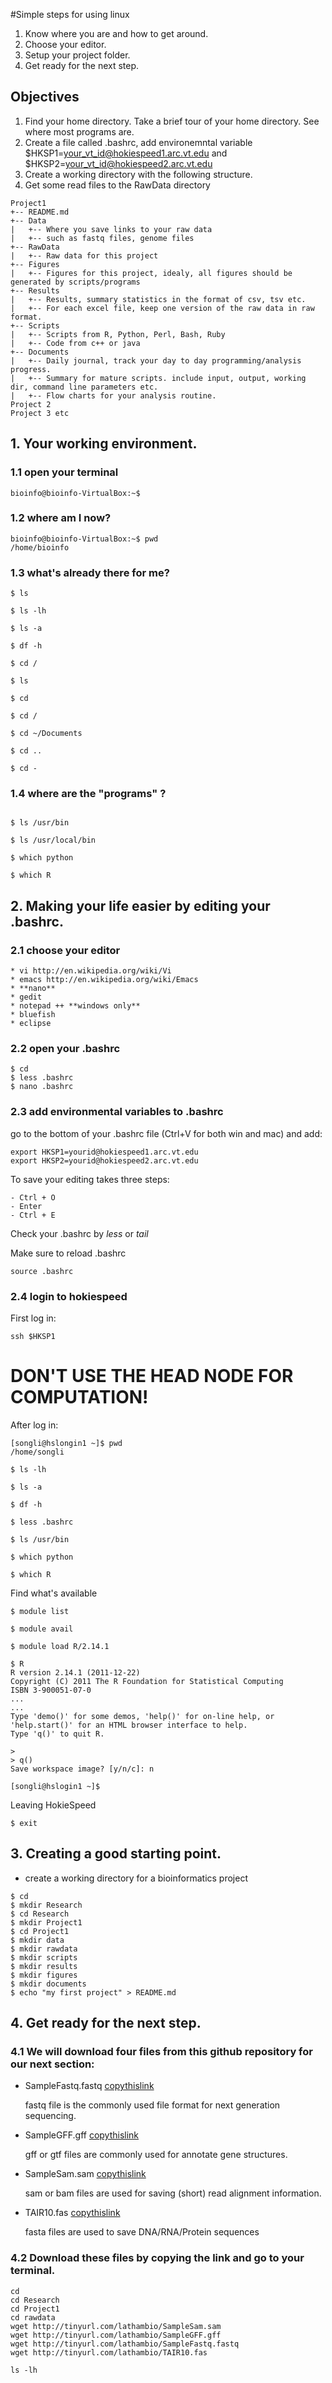 #Simple steps for using linux

1. Know where you are and how to get around.
2. Choose your editor.
3. Setup your project folder.
4. Get ready for the next step.

## Objectives
1. Find your home directory. Take a brief tour of your home directory. See where most programs are.
2. Create a file called .bashrc, add environemntal variable $HKSP1=your_vt_id@hokiespeed1.arc.vt.edu and $HKSP2=your_vt_id@hokiespeed2.arc.vt.edu
3. Create a working directory with the following structure.
4. Get some read files to the RawData directory


```
Project1
+-- README.md
+-- Data
|   +-- Where you save links to your raw data
|   +-- such as fastq files, genome files
+-- RawData
|   +-- Raw data for this project
+-- Figures
|   +-- Figures for this project, idealy, all figures should be generated by scripts/programs
+-- Results
|   +-- Results, summary statistics in the format of csv, tsv etc.
|   +-- For each excel file, keep one version of the raw data in raw format.
+-- Scripts
|   +-- Scripts from R, Python, Perl, Bash, Ruby
|   +-- Code from c++ or java
+-- Documents
|   +-- Daily journal, track your day to day programming/analysis progress.
|   +-- Summary for mature scripts. include input, output, working dir, command line parameters etc.
|   +-- Flow charts for your analysis routine.
Project 2 
Project 3 etc
```




## 1. Your working environment.

### 1.1 open your terminal

```
bioinfo@bioinfo-VirtualBox:~$ 

```

### 1.2 where am I now?

```
bioinfo@bioinfo-VirtualBox:~$ pwd
/home/bioinfo
```

### 1.3 what's already there for me?

```
$ ls

$ ls -lh

$ ls -a

$ df -h

$ cd /

$ ls

$ cd

$ cd /

$ cd ~/Documents

$ cd ..

$ cd -

```

### 1.4 where are the "programs" ?

```

$ ls /usr/bin

$ ls /usr/local/bin

$ which python

$ which R

```


## 2. Making your life easier by editing your .bashrc.

### 2.1 choose your editor
    * vi http://en.wikipedia.org/wiki/Vi
    * emacs http://en.wikipedia.org/wiki/Emacs
    * **nano**
    * gedit
    * notepad ++ **windows only**
    * bluefish
    * eclipse


### 2.2 open your .bashrc
```
$ cd 
$ less .bashrc
$ nano .bashrc

```

### 2.3 add environmental variables to .bashrc

go to the bottom of your .bashrc file (Ctrl+V for both win and mac) and add:

```
export HKSP1=yourid@hokiespeed1.arc.vt.edu
export HKSP2=yourid@hokiespeed2.arc.vt.edu
```
To save your editing takes three steps:

    - Ctrl + O
    - Enter
    - Ctrl + E

Check your .bashrc by _less_ or _tail_

Make sure to reload .bashrc
```
source .bashrc
```

### 2.4 login to hokiespeed

First log in:
```
ssh $HKSP1

```

# DON'T USE THE HEAD NODE FOR COMPUTATION!

After log in:
```
[songli@hslongin1 ~]$ pwd
/home/songli

$ ls -lh

$ ls -a

$ df -h

$ less .bashrc

$ ls /usr/bin

$ which python

$ which R
```

Find what's available

```
$ module list

$ module avail

$ module load R/2.14.1

$ R
R version 2.14.1 (2011-12-22)
Copyright (C) 2011 The R Foundation for Statistical Computing
ISBN 3-900051-07-0
...
...
Type 'demo()' for some demos, 'help()' for on-line help, or
'help.start()' for an HTML browser interface to help.
Type 'q()' to quit R.

> 
> q()
Save workspace image? [y/n/c]: n

[songli@hslogin1 ~]$ 

```

Leaving HokieSpeed

```
$ exit

```

## 3. Creating a good starting point.
* create a working directory for a bioinformatics project

```
$ cd
$ mkdir Research
$ cd Research
$ mkdir Project1
$ cd Project1
$ mkdir data
$ mkdir rawdata
$ mkdir scripts
$ mkdir results
$ mkdir figures
$ mkdir documents
$ echo "my first project" > README.md
```

## 4. Get ready for the next step.
### 4.1 We will download four files from this github repository for our next section:

* SampleFastq.fastq [copythislink](http://tinyurl.com/lathambio/SampleFastq.fastq)

    fastq file is the commonly used file format for next generation sequencing. 

* SampleGFF.gff [copythislink](http://tinyurl.com/lathambio/SampleGFF.gff)

    gff or gtf files are commonly used for annotate gene structures. 

* SampleSam.sam [copythislink](http://tinyurl.com/lathambio/SampleSam.sam)

    sam or bam files are used for saving (short) read alignment information. 

* TAIR10.fas [copythislink](http://tinyurl.com/lathambio/TAIR10.fas)

    fasta files are used to save DNA/RNA/Protein sequences



### 4.2 Download these files by copying the link and go to your terminal.

```
cd
cd Research
cd Project1
cd rawdata
wget http://tinyurl.com/lathambio/SampleSam.sam
wget http://tinyurl.com/lathambio/SampleGFF.gff
wget http://tinyurl.com/lathambio/SampleFastq.fastq
wget http://tinyurl.com/lathambio/TAIR10.fas

ls -lh
```





